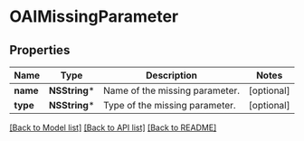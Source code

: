 # OAIMissingParameter

## Properties
Name | Type | Description | Notes
------------ | ------------- | ------------- | -------------
**name** | **NSString*** | Name of the missing parameter. | [optional] 
**type** | **NSString*** | Type of the missing parameter. | [optional] 

[[Back to Model list]](../README.md#documentation-for-models) [[Back to API list]](../README.md#documentation-for-api-endpoints) [[Back to README]](../README.md)


